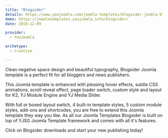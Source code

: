 ```yaml
---
title: "Blogsider"
details: https://www.youjoomla.com/joomla-templates/blogsider-joomla-blog-magazine.html
demo: https://joomlatemplates.youjoomla.info/blogsider/
date: 2019-12-09

provider:
  - YouJoomla

archetype:
  - Creative

--- 
```


Clean negative space design and beautiful typography, Blogsider Joomla template is a perfect fit for all bloggers and news publishers.

This Joomla template is enhanced with pleasing hover effects, subtle CSS animations, scroll reveal effect, page loader switch, custom style and layout for K2, YJ Module Engine and YJ Media Slider.

With full or boxed layout switch, 4 built-in template styles, 5 custom module styles, add-ons and shortcodes, you are free to extend this Joomla template they way you like. As all our Joomla Templates Blogsider is built on top of YJSG Joomla Template framework and comes with all it's features.

Click on Blogsider downloads and start your new publishing today!
